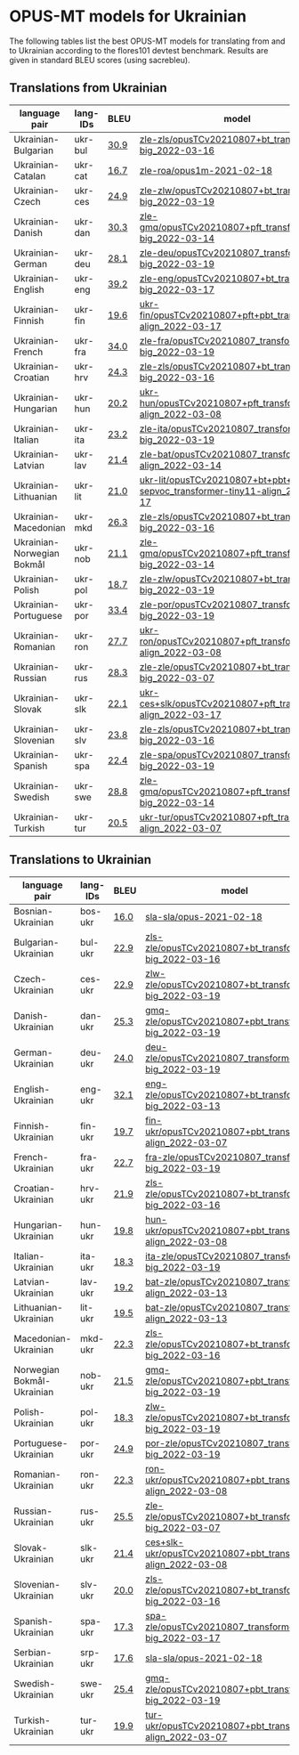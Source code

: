 # OPUS-MT models for Ukrainian

The following tables list the best OPUS-MT models for translating from and to Ukrainian according to the flores101 devtest benchmark. Results are given in standard BLEU scores (using sacrebleu).

## Translations from Ukrainian

| language pair | lang-IDs | BLEU | model |
|---------------|----------|------|-------|
| Ukrainian-Bulgarian | ukr-bul | [30.9](https://github.com/Helsinki-NLP/OPUS-MT-train/blob/puhti/scores/ukr-bul/flores101-devtest/bleu-scores.txt) | [zle-zls/opusTCv20210807+bt_transformer-big_2022-03-16](https://object.pouta.csc.fi/Tatoeba-MT-models/zle-zls/opusTCv20210807+bt_transformer-big_2022-03-16.zip) |
| Ukrainian-Catalan | ukr-cat | [16.7](https://github.com/Helsinki-NLP/OPUS-MT-train/blob/puhti/scores/ukr-cat/flores101-devtest/bleu-scores.txt) | [zle-roa/opus1m-2021-02-18](https://object.pouta.csc.fi/Tatoeba-MT-models/zle-roa/opus1m-2021-02-18.zip) |
| Ukrainian-Czech | ukr-ces | [24.9](https://github.com/Helsinki-NLP/OPUS-MT-train/blob/puhti/scores/ukr-ces/flores101-devtest/bleu-scores.txt) | [zle-zlw/opusTCv20210807+bt_transformer-big_2022-03-19](https://object.pouta.csc.fi/Tatoeba-MT-models/zle-zlw/opusTCv20210807+bt_transformer-big_2022-03-19.zip) |
| Ukrainian-Danish | ukr-dan | [30.3](https://github.com/Helsinki-NLP/OPUS-MT-train/blob/puhti/scores/ukr-dan/flores101-devtest/bleu-scores.txt) | [zle-gmq/opusTCv20210807+pft_transformer-big_2022-03-14](https://object.pouta.csc.fi/Tatoeba-MT-models/zle-gmq/opusTCv20210807+pft_transformer-big_2022-03-14.zip) |
| Ukrainian-German | ukr-deu | [28.1](https://github.com/Helsinki-NLP/OPUS-MT-train/blob/puhti/scores/ukr-deu/flores101-devtest/bleu-scores.txt) | [zle-deu/opusTCv20210807_transformer-big_2022-03-19](https://object.pouta.csc.fi/Tatoeba-MT-models/zle-deu/opusTCv20210807_transformer-big_2022-03-19.zip) |
| Ukrainian-English | ukr-eng | [39.2](https://github.com/Helsinki-NLP/OPUS-MT-train/blob/puhti/scores/ukr-eng/flores101-devtest/bleu-scores.txt) | [zle-eng/opusTCv20210807+bt_transformer-big_2022-03-17](https://object.pouta.csc.fi/Tatoeba-MT-models/zle-eng/opusTCv20210807+bt_transformer-big_2022-03-17.zip) |
| Ukrainian-Finnish | ukr-fin | [19.6](https://github.com/Helsinki-NLP/OPUS-MT-train/blob/puhti/scores/ukr-fin/flores101-devtest/bleu-scores.txt) | [ukr-fin/opusTCv20210807+pft+pbt_transformer-align_2022-03-17](https://object.pouta.csc.fi/Tatoeba-MT-models/ukr-fin/opusTCv20210807+pft+pbt_transformer-align_2022-03-17.zip) |
| Ukrainian-French | ukr-fra | [34.0](https://github.com/Helsinki-NLP/OPUS-MT-train/blob/puhti/scores/ukr-fra/flores101-devtest/bleu-scores.txt) | [zle-fra/opusTCv20210807_transformer-big_2022-03-19](https://object.pouta.csc.fi/Tatoeba-MT-models/zle-fra/opusTCv20210807_transformer-big_2022-03-19.zip) |
| Ukrainian-Croatian | ukr-hrv | [24.3](https://github.com/Helsinki-NLP/OPUS-MT-train/blob/puhti/scores/ukr-hrv/flores101-devtest/bleu-scores.txt) | [zle-zls/opusTCv20210807+bt_transformer-big_2022-03-16](https://object.pouta.csc.fi/Tatoeba-MT-models/zle-zls/opusTCv20210807+bt_transformer-big_2022-03-16.zip) |
| Ukrainian-Hungarian | ukr-hun | [20.2](https://github.com/Helsinki-NLP/OPUS-MT-train/blob/puhti/scores/ukr-hun/flores101-devtest/bleu-scores.txt) | [ukr-hun/opusTCv20210807+pft_transformer-align_2022-03-08](https://object.pouta.csc.fi/Tatoeba-MT-models/ukr-hun/opusTCv20210807+pft_transformer-align_2022-03-08.zip) |
| Ukrainian-Italian | ukr-ita | [23.2](https://github.com/Helsinki-NLP/OPUS-MT-train/blob/puhti/scores/ukr-ita/flores101-devtest/bleu-scores.txt) | [zle-ita/opusTCv20210807_transformer-big_2022-03-19](https://object.pouta.csc.fi/Tatoeba-MT-models/zle-ita/opusTCv20210807_transformer-big_2022-03-19.zip) |
| Ukrainian-Latvian | ukr-lav | [21.4](https://github.com/Helsinki-NLP/OPUS-MT-train/blob/puhti/scores/ukr-lav/flores101-devtest/bleu-scores.txt) | [zle-bat/opusTCv20210807_transformer-align_2022-03-14](https://object.pouta.csc.fi/Tatoeba-MT-models/zle-bat/opusTCv20210807_transformer-align_2022-03-14.zip) |
| Ukrainian-Lithuanian | ukr-lit | [21.0](https://github.com/Helsinki-NLP/OPUS-MT-train/blob/puhti/scores/ukr-lit/flores101-devtest/bleu-scores.txt) | [ukr-lit/opusTCv20210807+bt+pbt+pft-sepvoc_transformer-tiny11-align_2022-03-17](https://object.pouta.csc.fi/Tatoeba-MT-models/ukr-lit/opusTCv20210807+bt+pbt+pft-sepvoc_transformer-tiny11-align_2022-03-17.zip) |
| Ukrainian-Macedonian | ukr-mkd | [26.3](https://github.com/Helsinki-NLP/OPUS-MT-train/blob/puhti/scores/ukr-mkd/flores101-devtest/bleu-scores.txt) | [zle-zls/opusTCv20210807+bt_transformer-big_2022-03-16](https://object.pouta.csc.fi/Tatoeba-MT-models/zle-zls/opusTCv20210807+bt_transformer-big_2022-03-16.zip) |
| Ukrainian-Norwegian Bokmål | ukr-nob | [21.1](https://github.com/Helsinki-NLP/OPUS-MT-train/blob/puhti/scores/ukr-nob/flores101-devtest/bleu-scores.txt) | [zle-gmq/opusTCv20210807+pft_transformer-big_2022-03-14](https://object.pouta.csc.fi/Tatoeba-MT-models/zle-gmq/opusTCv20210807+pft_transformer-big_2022-03-14.zip) |
| Ukrainian-Polish | ukr-pol | [18.7](https://github.com/Helsinki-NLP/OPUS-MT-train/blob/puhti/scores/ukr-pol/flores101-devtest/bleu-scores.txt) | [zle-zlw/opusTCv20210807+bt_transformer-big_2022-03-19](https://object.pouta.csc.fi/Tatoeba-MT-models/zle-zlw/opusTCv20210807+bt_transformer-big_2022-03-19.zip) |
| Ukrainian-Portuguese | ukr-por | [33.4](https://github.com/Helsinki-NLP/OPUS-MT-train/blob/puhti/scores/ukr-por/flores101-devtest/bleu-scores.txt) | [zle-por/opusTCv20210807_transformer-big_2022-03-19](https://object.pouta.csc.fi/Tatoeba-MT-models/zle-por/opusTCv20210807_transformer-big_2022-03-19.zip) |
| Ukrainian-Romanian | ukr-ron | [27.7](https://github.com/Helsinki-NLP/OPUS-MT-train/blob/puhti/scores/ukr-ron/flores101-devtest/bleu-scores.txt) | [ukr-ron/opusTCv20210807+pft_transformer-align_2022-03-08](https://object.pouta.csc.fi/Tatoeba-MT-models/ukr-ron/opusTCv20210807+pft_transformer-align_2022-03-08.zip) |
| Ukrainian-Russian | ukr-rus | [28.3](https://github.com/Helsinki-NLP/OPUS-MT-train/blob/puhti/scores/ukr-rus/flores101-devtest/bleu-scores.txt) | [zle-zle/opusTCv20210807+bt_transformer-big_2022-03-07](https://object.pouta.csc.fi/Tatoeba-MT-models/zle-zle/opusTCv20210807+bt_transformer-big_2022-03-07.zip) |
| Ukrainian-Slovak | ukr-slk | [22.1](https://github.com/Helsinki-NLP/OPUS-MT-train/blob/puhti/scores/ukr-slk/flores101-devtest/bleu-scores.txt) | [ukr-ces+slk/opusTCv20210807+pft_transformer-align_2022-03-17](https://object.pouta.csc.fi/Tatoeba-MT-models/ukr-ces+slk/opusTCv20210807+pft_transformer-align_2022-03-17.zip) |
| Ukrainian-Slovenian | ukr-slv | [23.8](https://github.com/Helsinki-NLP/OPUS-MT-train/blob/puhti/scores/ukr-slv/flores101-devtest/bleu-scores.txt) | [zle-zls/opusTCv20210807+bt_transformer-big_2022-03-16](https://object.pouta.csc.fi/Tatoeba-MT-models/zle-zls/opusTCv20210807+bt_transformer-big_2022-03-16.zip) |
| Ukrainian-Spanish | ukr-spa | [22.4](https://github.com/Helsinki-NLP/OPUS-MT-train/blob/puhti/scores/ukr-spa/flores101-devtest/bleu-scores.txt) | [zle-spa/opusTCv20210807_transformer-big_2022-03-19](https://object.pouta.csc.fi/Tatoeba-MT-models/zle-spa/opusTCv20210807_transformer-big_2022-03-19.zip) |
| Ukrainian-Swedish | ukr-swe | [28.8](https://github.com/Helsinki-NLP/OPUS-MT-train/blob/puhti/scores/ukr-swe/flores101-devtest/bleu-scores.txt) | [zle-gmq/opusTCv20210807+pft_transformer-big_2022-03-14](https://object.pouta.csc.fi/Tatoeba-MT-models/zle-gmq/opusTCv20210807+pft_transformer-big_2022-03-14.zip) |
| Ukrainian-Turkish | ukr-tur | [20.5](https://github.com/Helsinki-NLP/OPUS-MT-train/blob/puhti/scores/ukr-tur/flores101-devtest/bleu-scores.txt) | [ukr-tur/opusTCv20210807+pft_transformer-align_2022-03-07](https://object.pouta.csc.fi/Tatoeba-MT-models/ukr-tur/opusTCv20210807+pft_transformer-align_2022-03-07.zip) |

## Translations to Ukrainian

| language pair | lang-IDs | BLEU | model |
|---------------|----------|------|-------|
| Bosnian-Ukrainian | bos-ukr | [16.0](https://github.com/Helsinki-NLP/OPUS-MT-train/blob/puhti/scores/bos-ukr/flores101-devtest/bleu-scores.txt) | [sla-sla/opus-2021-02-18](https://object.pouta.csc.fi/Tatoeba-MT-models/sla-sla/opus-2021-02-18.zip) |
| Bulgarian-Ukrainian | bul-ukr | [22.9](https://github.com/Helsinki-NLP/OPUS-MT-train/blob/puhti/scores/bul-ukr/flores101-devtest/bleu-scores.txt) | [zls-zle/opusTCv20210807+bt_transformer-big_2022-03-16](https://object.pouta.csc.fi/Tatoeba-MT-models/zls-zle/opusTCv20210807+bt_transformer-big_2022-03-16.zip) |
| Czech-Ukrainian | ces-ukr | [22.9](https://github.com/Helsinki-NLP/OPUS-MT-train/blob/puhti/scores/ces-ukr/flores101-devtest/bleu-scores.txt) | [zlw-zle/opusTCv20210807+bt_transformer-big_2022-03-19](https://object.pouta.csc.fi/Tatoeba-MT-models/zlw-zle/opusTCv20210807+bt_transformer-big_2022-03-19.zip) |
| Danish-Ukrainian | dan-ukr | [25.3](https://github.com/Helsinki-NLP/OPUS-MT-train/blob/puhti/scores/dan-ukr/flores101-devtest/bleu-scores.txt) | [gmq-zle/opusTCv20210807+pbt_transformer-big_2022-03-19](https://object.pouta.csc.fi/Tatoeba-MT-models/gmq-zle/opusTCv20210807+pbt_transformer-big_2022-03-19.zip) |
| German-Ukrainian | deu-ukr | [24.0](https://github.com/Helsinki-NLP/OPUS-MT-train/blob/puhti/scores/deu-ukr/flores101-devtest/bleu-scores.txt) | [deu-zle/opusTCv20210807_transformer-big_2022-03-19](https://object.pouta.csc.fi/Tatoeba-MT-models/deu-zle/opusTCv20210807_transformer-big_2022-03-19.zip) |
| English-Ukrainian | eng-ukr | [32.1](https://github.com/Helsinki-NLP/OPUS-MT-train/blob/puhti/scores/eng-ukr/flores101-devtest/bleu-scores.txt) | [eng-zle/opusTCv20210807+bt_transformer-big_2022-03-13](https://object.pouta.csc.fi/Tatoeba-MT-models/eng-zle/opusTCv20210807+bt_transformer-big_2022-03-13.zip) |
| Finnish-Ukrainian | fin-ukr | [19.7](https://github.com/Helsinki-NLP/OPUS-MT-train/blob/puhti/scores/fin-ukr/flores101-devtest/bleu-scores.txt) | [fin-ukr/opusTCv20210807+pbt_transformer-align_2022-03-07](https://object.pouta.csc.fi/Tatoeba-MT-models/fin-ukr/opusTCv20210807+pbt_transformer-align_2022-03-07.zip) |
| French-Ukrainian | fra-ukr | [22.7](https://github.com/Helsinki-NLP/OPUS-MT-train/blob/puhti/scores/fra-ukr/flores101-devtest/bleu-scores.txt) | [fra-zle/opusTCv20210807_transformer-big_2022-03-19](https://object.pouta.csc.fi/Tatoeba-MT-models/fra-zle/opusTCv20210807_transformer-big_2022-03-19.zip) |
| Croatian-Ukrainian | hrv-ukr | [21.9](https://github.com/Helsinki-NLP/OPUS-MT-train/blob/puhti/scores/hrv-ukr/flores101-devtest/bleu-scores.txt) | [zls-zle/opusTCv20210807+bt_transformer-big_2022-03-16](https://object.pouta.csc.fi/Tatoeba-MT-models/zls-zle/opusTCv20210807+bt_transformer-big_2022-03-16.zip) |
| Hungarian-Ukrainian | hun-ukr | [19.8](https://github.com/Helsinki-NLP/OPUS-MT-train/blob/puhti/scores/hun-ukr/flores101-devtest/bleu-scores.txt) | [hun-ukr/opusTCv20210807+pbt_transformer-align_2022-03-08](https://object.pouta.csc.fi/Tatoeba-MT-models/hun-ukr/opusTCv20210807+pbt_transformer-align_2022-03-08.zip) |
| Italian-Ukrainian | ita-ukr | [18.3](https://github.com/Helsinki-NLP/OPUS-MT-train/blob/puhti/scores/ita-ukr/flores101-devtest/bleu-scores.txt) | [ita-zle/opusTCv20210807_transformer-big_2022-03-19](https://object.pouta.csc.fi/Tatoeba-MT-models/ita-zle/opusTCv20210807_transformer-big_2022-03-19.zip) |
| Latvian-Ukrainian | lav-ukr | [19.2](https://github.com/Helsinki-NLP/OPUS-MT-train/blob/puhti/scores/lav-ukr/flores101-devtest/bleu-scores.txt) | [bat-zle/opusTCv20210807_transformer-align_2022-03-13](https://object.pouta.csc.fi/Tatoeba-MT-models/bat-zle/opusTCv20210807_transformer-align_2022-03-13.zip) |
| Lithuanian-Ukrainian | lit-ukr | [19.5](https://github.com/Helsinki-NLP/OPUS-MT-train/blob/puhti/scores/lit-ukr/flores101-devtest/bleu-scores.txt) | [bat-zle/opusTCv20210807_transformer-align_2022-03-13](https://object.pouta.csc.fi/Tatoeba-MT-models/bat-zle/opusTCv20210807_transformer-align_2022-03-13.zip) |
| Macedonian-Ukrainian | mkd-ukr | [22.3](https://github.com/Helsinki-NLP/OPUS-MT-train/blob/puhti/scores/mkd-ukr/flores101-devtest/bleu-scores.txt) | [zls-zle/opusTCv20210807+bt_transformer-big_2022-03-16](https://object.pouta.csc.fi/Tatoeba-MT-models/zls-zle/opusTCv20210807+bt_transformer-big_2022-03-16.zip) |
| Norwegian Bokmål-Ukrainian | nob-ukr | [21.5](https://github.com/Helsinki-NLP/OPUS-MT-train/blob/puhti/scores/nob-ukr/flores101-devtest/bleu-scores.txt) | [gmq-zle/opusTCv20210807+pbt_transformer-big_2022-03-19](https://object.pouta.csc.fi/Tatoeba-MT-models/gmq-zle/opusTCv20210807+pbt_transformer-big_2022-03-19.zip) |
| Polish-Ukrainian | pol-ukr | [18.3](https://github.com/Helsinki-NLP/OPUS-MT-train/blob/puhti/scores/pol-ukr/flores101-devtest/bleu-scores.txt) | [zlw-zle/opusTCv20210807+bt_transformer-big_2022-03-19](https://object.pouta.csc.fi/Tatoeba-MT-models/zlw-zle/opusTCv20210807+bt_transformer-big_2022-03-19.zip) |
| Portuguese-Ukrainian | por-ukr | [24.9](https://github.com/Helsinki-NLP/OPUS-MT-train/blob/puhti/scores/por-ukr/flores101-devtest/bleu-scores.txt) | [por-zle/opusTCv20210807_transformer-big_2022-03-19](https://object.pouta.csc.fi/Tatoeba-MT-models/por-zle/opusTCv20210807_transformer-big_2022-03-19.zip) |
| Romanian-Ukrainian | ron-ukr | [22.3](https://github.com/Helsinki-NLP/OPUS-MT-train/blob/puhti/scores/ron-ukr/flores101-devtest/bleu-scores.txt) | [ron-ukr/opusTCv20210807+pbt_transformer-align_2022-03-08](https://object.pouta.csc.fi/Tatoeba-MT-models/ron-ukr/opusTCv20210807+pbt_transformer-align_2022-03-08.zip) |
| Russian-Ukrainian | rus-ukr | [25.5](https://github.com/Helsinki-NLP/OPUS-MT-train/blob/puhti/scores/rus-ukr/flores101-devtest/bleu-scores.txt) | [zle-zle/opusTCv20210807+bt_transformer-big_2022-03-07](https://object.pouta.csc.fi/Tatoeba-MT-models/zle-zle/opusTCv20210807+bt_transformer-big_2022-03-07.zip) |
| Slovak-Ukrainian | slk-ukr | [21.4](https://github.com/Helsinki-NLP/OPUS-MT-train/blob/puhti/scores/slk-ukr/flores101-devtest/bleu-scores.txt) | [ces+slk-ukr/opusTCv20210807+pbt_transformer-align_2022-03-08](https://object.pouta.csc.fi/Tatoeba-MT-models/ces+slk-ukr/opusTCv20210807+pbt_transformer-align_2022-03-08.zip) |
| Slovenian-Ukrainian | slv-ukr | [20.0](https://github.com/Helsinki-NLP/OPUS-MT-train/blob/puhti/scores/slv-ukr/flores101-devtest/bleu-scores.txt) | [zls-zle/opusTCv20210807+bt_transformer-big_2022-03-16](https://object.pouta.csc.fi/Tatoeba-MT-models/zls-zle/opusTCv20210807+bt_transformer-big_2022-03-16.zip) |
| Spanish-Ukrainian | spa-ukr | [17.3](https://github.com/Helsinki-NLP/OPUS-MT-train/blob/puhti/scores/spa-ukr/flores101-devtest/bleu-scores.txt) | [spa-zle/opusTCv20210807_transformer-big_2022-03-17](https://object.pouta.csc.fi/Tatoeba-MT-models/spa-zle/opusTCv20210807_transformer-big_2022-03-17.zip) |
| Serbian-Ukrainian | srp-ukr | [17.6](https://github.com/Helsinki-NLP/OPUS-MT-train/blob/puhti/scores/srp-ukr/flores101-devtest/bleu-scores.txt) | [sla-sla/opus-2021-02-18](https://object.pouta.csc.fi/Tatoeba-MT-models/sla-sla/opus-2021-02-18.zip) |
| Swedish-Ukrainian | swe-ukr | [25.4](https://github.com/Helsinki-NLP/OPUS-MT-train/blob/puhti/scores/swe-ukr/flores101-devtest/bleu-scores.txt) | [gmq-zle/opusTCv20210807+pbt_transformer-big_2022-03-19](https://object.pouta.csc.fi/Tatoeba-MT-models/gmq-zle/opusTCv20210807+pbt_transformer-big_2022-03-19.zip) |
| Turkish-Ukrainian | tur-ukr | [19.9](https://github.com/Helsinki-NLP/OPUS-MT-train/blob/puhti/scores/tur-ukr/flores101-devtest/bleu-scores.txt) | [tur-ukr/opusTCv20210807+pbt_transformer-align_2022-03-07](https://object.pouta.csc.fi/Tatoeba-MT-models/tur-ukr/opusTCv20210807+pbt_transformer-align_2022-03-07.zip) |
